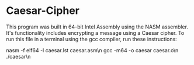 # Caesar-Cipher
This program was built in 64-bit Intel Assembly using the NASM assembler. It's functionality includes encrypting a message using a Caesar cipher.
To run this file in a terminal using the gcc compiler, run these instructions:

nasm -f elf64 -l caesar.lst caesar.asm\n
gcc -m64 -o caesar  caesar.o\n
./caesar\n
